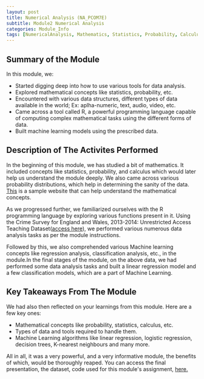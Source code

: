 ```yaml
---
layout: post
title: Numerical Analysis (NA_PCOM7E)
subtitle: Module2 Numerical Analysis
categories: Module_Info
tags: [NumericalAnalysis, Mathematics, Statistics, Probability, Calculus, Data, Analysis, Information, RStudio, Code, AI]
---
```


## Summary of the Module
In this module, we:
- Started digging deep into how to use various tools for data analysis.
- Explored mathematical concepts like statistics, probability, etc.
- Encountered with various data structures, different types of data available in the world; Ex: aplha-numeric, text, audio, video, etc.
- Came across a tool called R, a powerful programming language capable of computing complex mathematical tasks using the different forms of data.
- Built machine learning models using the prescribed data.

## Description of The Activites Performed 
In the beginning of this module, we has studied a bit of mathematics. It included concepts like statistics, probability, and calculus which would later help us understand the module deeply. We also came across various probability distributions, which help in determining the sanity of the data. [This](https://demonstrations.wolfram.com/MarbleProbability/) is a sample website that can help understand the mathematical concepts.

As we progressed further, we familiarized ourselves with the R programming language by exploring various functions present in it. Using the Crime Survey for England and Wales, 2013-2014: Unrestricted Access Teaching Dataset([access here](https://beta.ukdataservice.ac.uk/datacatalogue/studies/study?id=8011#!/details)), we performed various numerous data analysis tasks as per the module instructions. 

Followed by this, we also comprehended various Machine learning concepts like regression analysis, classification analysis, etc., in the module.In the final stages of the module, on the above data, we had performed some data analysis tasks and built a linear regression model and a few classification models, which are a part of Machine Learning.

## Key Takeaways From The Module
We had also then reflected on your learnings from this module. Here are a few key ones:
- Mathematical concepts like probability, statistics, calculus, etc.
- Types of data and tools required to handle them.
- Machine Learning algorithms like linear regression, logistic regression, decision trees, K-nearest neighbours and many more.

All in all, it was a very powerful, and a very informative module, the benefits of which, would be thoroughly reaped. You can access the final presentation, the dataset, code used for this module's assignment, [here.](https://github.com/Bharadwaj-GLN/Bharadwaj-GLN/tree/main/Uni-Essex-files/Numerical-Analysis)
